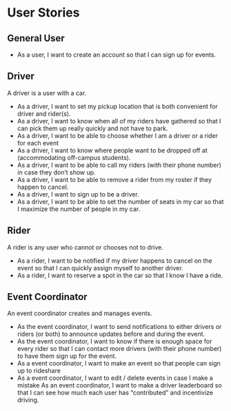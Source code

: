 # User Stories
## General User
- As a user, I want to create an account so that I can sign up for events.  

## Driver
A driver is a user with a car.

- As a driver, I want to set my pickup location that is both convenient for driver and rider(s).
- As a driver, I want to know when all of my riders have gathered so that I can pick them up really quickly and not have to park.
- As a driver, I want to be able to choose whether I am a driver or a rider for each event  
- As a driver, I want to know where people want to be dropped off at (accommodating off-campus students). 
- As a driver, I want to be able to call my riders (with their phone number) in case they don’t show up.
- As a driver, I want to be able to remove a rider from my roster if they happen to cancel.
- As a driver, I want to sign up to be a driver. 
- As a driver, I want to be able to set the number of seats in my car so that I maximize the number of people in my car.

## Rider
A rider is any user who cannot or chooses not to drive.

- As a rider, I want to be notified if my driver happens to cancel on the event so that I can quickly assign myself to another driver.  
- As a rider, I want to reserve a spot in the car so that I know I have a ride.


## Event Coordinator
An event coordinator creates and manages events.  

- As the event coordinator, I want to send notifications to either drivers or riders (or both) to announce updates before and during the event.  
- As the event coordinator, I want to know if there is enough space for every rider so that I can contact more drivers (with their phone number) to have them sign up for the event.  
- As a event coordinator, I want to make an event so that people can sign up to rideshare
- As a event coordinator, I want to edit / delete events in case I make a mistake
As an event coordinator, I want to make a driver leaderboard so that I can see how much each user has “contributed” and incentivize driving.
